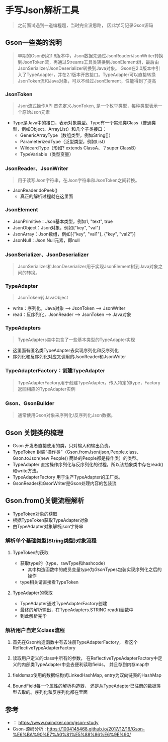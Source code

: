 # 手写Json解析工具
> 之前面试遇到一道编程题，当时完全没思路， 因此学习记录Gson源码

## Gson一些类的说明
> 早期的Gson例如1.6版本中，Json数据先通过JsonReader/JsonWriter转换到JsonToken流，再通过Streams工具类转换到JsonElement树，最后由JsonSerializer/JsonDeserializer转换到Java对象。
> Gson在2.0版本中引入了TypeAdapter，并在2.1版本开放接口。TypeAdapter可以直接转换JsonToken流和Java对象，可以不经过JsonElement，性能得到了提高

### JsonToken
> Json流式操作API
> 首先定义JsonToken, 是一个枚举类型，每种类型表示一个原始Json元素
* Type是Java中的接口，表示对象类型。Type有一个实现类Class（普通类型，例如Object、ArrayList）和几个子类接口：
    * GenericArrayType（数组类型，例如String[]）
    * ParameterizedType（泛型类型，例如List<String>）
    * WildcardType（形如? extends ClassA、？super ClassB）
    * TypeVariable（类型变量）

### JsonReader、JsonWriter
> 用于读写Json字符串，在Json字符串和JsonToken之间转换。
* JsonReader.doPeek()
    * 真正的解析过程就在这里面

### JsonElement
* JsonPrimitive：Json基本类型，例如1, "text", true
* JsonObject：Json对象，例如{"key", "val"}
* JsonArray：Json数组，例如[{"key", "val1"}, {"key", "val2"}]
* JsonNull：Json Null元素，即null

### JsonSerializer、JsonDeserializer
> JsonSerializer和JsonDeserializer用于实现JsonElement树到Java对象之间的转换。

### TypeAdapter
> JsonToken转JavaObject
* write：序列化，Java对象 –> JsonToken –> JsonWriter
* read：反序列化，JsonReader –> JsonToken –> Java对象

### TypeAdapters
> TypeAdapters类中包含了一些基本类型的TypeAdapter实现
* 这里面有匿名类TypeAdapter去实现序列化和反序列化
* 序列化和反序列化对应又调用的JsonReader和JsonWriter

### TypeAdapterFactory：创建TypeAdapter
> TypeAdapterFactory用于创建TypeAdapter。传入特定的type，Factory返回相应的TypeAdapter实例

### Gson、GsonBuilder
> 通常使用Gson对象来序列化/反序列化Json数据。

## Gson 关键类的梳理
* Gson 开发者直接使用的类，只对输入和输出负责。
* TypeToken 封装“操作类”（Gson.fromJson(json,People.class、Gson.toJson(new People)) 两处的People都是操作类）的类型。
* TypeAdapter 直接操作序列化与反序列化的过程，所以该抽象类中存在read()和write方法。
* TypeAdapterFactory 用于生产TypeAdapter的工厂类。
* GsonReader和GsonWriter是Gson处理内容的包装流

## Gson.from()关键流程解析
* TypeToken对象的获取
* 根据TypeToken获取TypeAdapter对象
* 由TypeAdapter对象解析json字符串

### 解析单个基础类型(String类型)对象流程
1. TypeToken的获取
    * 获取type的（type、rawType和hashcode）
        * 其中构造函数中的成员变量type为$Gson$Types包装实现序列化之后的操作
    * type相关请直接看TypeToken

2. TypeAdapter的获取
    * TypeAdapter通过TypeAdapterFactory创建
    * 最终的解析输出，在TypeAdapters.STRING read()函数中
    * 到此解析完毕
    
### 解析用户自定义class流程
1. 首先在Gson构造函数中有去注册TypeAdapterFactory， 看这个ReflectiveTypeAdapterFactory

2. 读取用户定义的class中所有的参数， 在ReflectiveTypeAdapterFactory中定义的内部类TypeAdapter中会去便利读取fields， 并且存到内存map中

3. fieldsmap使用的数据结构式LinkedHashMap, entry为双向链表的HashMap

4. BoundField每一个属性的解析构造器， 还是从TypeAdapter已注册的数据类型去取的。序列化和反序列化都在里面



## 参考
* ： https://www.paincker.com/gson-study
* Gson-源码分析 : https://1004145468.github.io/2017/12/16/Gson-%E6%BA%90%E7%A0%81%E5%88%86%E6%9E%90/